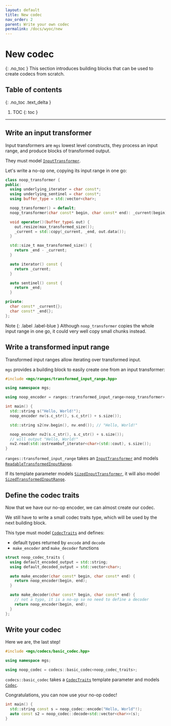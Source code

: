 ```yaml
---
layout: default
title: New codec
nav_order: 2
parent: Write your own codec
permalink: /docs/wyoc/new
---
```


# New codec
{: .no_toc }
This section introduces building blocks that can be used to create codecs from scratch.

## Table of contents
{: .no_toc .text_delta }

1. TOC
{: toc }

---

## Write an input transformer

Input transformers are `mgs` lowest level constructs, they process an input range, and produce blocks of transformed output.

They must model [`InputTransformer`](/docs/concepts/input_transformer).

Let's write a no-op one, copying its input range in one go:

```cpp
class noop_transformer {
public:
  using underlying_iterator = char const*;
  using underlying_sentinel = char const*;
  using buffer_type = std::vector<char>;

  noop_transformer() = default;
  noop_transformer(char const* begin, char const* end): _current(begin), _end(end) {}

  void operator()(buffer_type& out) {
    out.resize(max_transformed_size());
    _current = std::copy(_current, _end, out.data());
  }

  std::size_t max_transformed_size() {
    return _end - _current;
  }

  auto iterator() const {
    return _current;
  }

  auto sentinel() const {
    return _end;
  }

private:
  char const* _current{};
  char const* _end{};
};
```

Note
{: .label .label-blue }
Although `noop_transformer` copies the whole input range in one go, it could very well copy small chunks instead.

## Write a transformed input range

Transformed input ranges allow iterating over transformed input.

`mgs` provides a building block to easily create one from an input transformer:

```cpp
#include <mgs/ranges/transformed_input_range.hpp>

using namespace mgs;

using noop_encoder = ranges::transformed_input_range<noop_transformer>;

int main() {
  std::string s("Hello, World!");
  noop_encoder nv(s.c_str(), s.c_str() + s.size());

  std::string s2(nv.begin(), nv.end()); // "Hello, World!"

  noop_encoder nv2(s.c_str(), s.c_str() + s.size());
  // will output "Hello, World!"
  nv2.read(std::ostreambuf_iterator<char>(std::cout), s.size());
}
```

`ranges::transformed_input_range` takes an [`InputTransformer`](/docs/concepts/input_transformer) and models [`ReadableTransformedInputRange`](/docs/concepts/readable_transformed_input_range).

If its template parameter models [`SizedInputTransformer`](/docs/concepts/sized_input_transformer), it will also model [`SizedTransformedInputRange`](/docs/concepts/sized_transformed_input_range).

## Define the codec traits

Now that we have our no-op encoder, we can almost create our codec.

We still have to write a small codec traits type, which will be used by the next building block.

This type must model [`CodecTraits`](/docs/concepts/codec_traits) and defines: 

* default types returned by `encode` and `decode`
* `make_encoder` and `make_decoder` functions 

```cpp
struct noop_codec_traits {
  using default_encoded_output = std::string;
  using default_decoded_output = std::vector<char>;

  auto make_encoder(char const* begin, char const* end) {
    return noop_encoder(begin, end);
  }

  auto make_decoder(char const* begin, char const* end) {
    // not a typo, it is a no-op so no need to define a decoder
    return noop_encoder(begin, end);
  }
};
```

## Write your codec

Here we are, the last step!

```cpp
#include <mgs/codecs/basic_codec.hpp>

using namespace mgs;

using noop_codec = codecs::basic_codec<noop_codec_traits>;
```

`codecs::basic_codec` takes a [`CodecTraits`](/docs/concepts/codec_traits) template parameter and models [`Codec`](/docs/concepts/codec).

Congratulations, you can now use your no-op codec!

```cpp
int main() {
  std::string const s = noop_codec::encode("Hello, World"!);
  auto const s2 = noop_codec::decode<std::vector<char>>(s);
}
```
